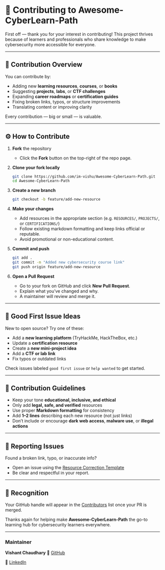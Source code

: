 # 🤝 Contributing to Awesome-CyberLearn-Path

First off — thank you for your interest in contributing!
This project thrives because of learners and professionals who share knowledge to make cybersecurity more accessible for everyone.

---

## 🧭 Contribution Overview

You can contribute by:

* Adding new **learning resources**, **courses**, or **books**
* Suggesting **projects**, **labs**, or **CTF challenges**
* Expanding **career roadmaps** or **certification guides**
* Fixing broken links, typos, or structure improvements
* Translating content or improving clarity

Every contribution — big or small — is valuable.

---

## ⚙️ How to Contribute

1. **Fork** the repository

   * Click the **Fork** button on the top-right of the repo page.

2. **Clone your fork locally**

   ```bash
   git clone https://github.com/im-vishu/Awesome-CyberLearn-Path.git
   cd Awesome-CyberLearn-Path
   ```

3. **Create a new branch**

   ```bash
   git checkout -b feature/add-new-resource
   ```

4. **Make your changes**

   * Add resources in the appropriate section (e.g. `RESOURCES/`, `PROJECTS/`, or `CERTIFICATIONS/`)
   * Follow existing markdown formatting and keep links official or reputable.
   * Avoid promotional or non-educational content.

5. **Commit and push**

   ```bash
   git add .
   git commit -m "Added new cybersecurity course link"
   git push origin feature/add-new-resource
   ```

6. **Open a Pull Request**

   * Go to your fork on GitHub and click **New Pull Request**.
   * Explain what you’ve changed and why.
   * A maintainer will review and merge it.

---

## 🧩 Good First Issue Ideas

New to open source? Try one of these:

* Add a **new learning platform** (TryHackMe, HackTheBox, etc.)
* Update a **certification resource**
* Create a **new mini-project idea**
* Add a **CTF or lab link**
* Fix typos or outdated links

Check issues labeled `good first issue` or `help wanted` to get started.

---

## 🧱 Contribution Guidelines

* Keep your tone **educational, inclusive, and ethical**
* Only add **legal, safe, and verified** resources
* Use proper **Markdown formatting** for consistency
* Add **1–2 lines** describing each new resource (not just links)
* Don’t include or encourage **dark web access**, **malware use**, or **illegal actions**

---

## 💬 Reporting Issues

Found a broken link, typo, or inaccurate info?

* Open an issue using the [Resource Correction Template](../../issues/new?template=resource_correction.yml)
* Be clear and respectful in your report.

---

## 🌟 Recognition

Your GitHub handle will appear in the [Contributors](../../graphs/contributors) list once your PR is merged.

Thanks again for helping make **Awesome-CyberLearn-Path** the go-to learning hub for cybersecurity learners everywhere.

---

### Maintainer

**Vishant Chaudhary**
📎 [GitHub](https://github.com/im-vishu)

💼 [LinkedIn](https://www.linkedin.com/in/vishant--chaudhary)
